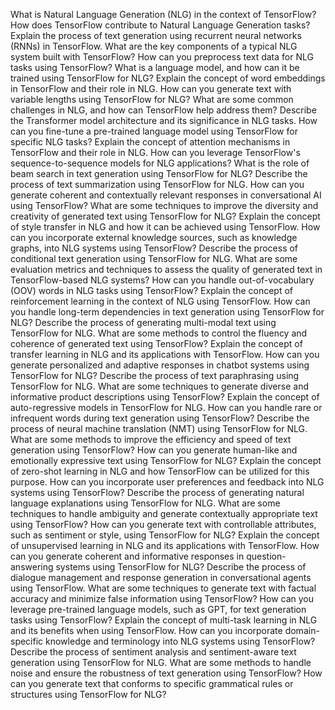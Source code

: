 What is Natural Language Generation (NLG) in the context of TensorFlow?
How does TensorFlow contribute to Natural Language Generation tasks?
Explain the process of text generation using recurrent neural networks (RNNs) in TensorFlow.
What are the key components of a typical NLG system built with TensorFlow?
How can you preprocess text data for NLG tasks using TensorFlow?
What is a language model, and how can it be trained using TensorFlow for NLG?
Explain the concept of word embeddings in TensorFlow and their role in NLG.
How can you generate text with variable lengths using TensorFlow for NLG?
What are some common challenges in NLG, and how can TensorFlow help address them?
Describe the Transformer model architecture and its significance in NLG tasks.
How can you fine-tune a pre-trained language model using TensorFlow for specific NLG tasks?
Explain the concept of attention mechanisms in TensorFlow and their role in NLG.
How can you leverage TensorFlow's sequence-to-sequence models for NLG applications?
What is the role of beam search in text generation using TensorFlow for NLG?
Describe the process of text summarization using TensorFlow for NLG.
How can you generate coherent and contextually relevant responses in conversational AI using TensorFlow?
What are some techniques to improve the diversity and creativity of generated text using TensorFlow for NLG?
Explain the concept of style transfer in NLG and how it can be achieved using TensorFlow.
How can you incorporate external knowledge sources, such as knowledge graphs, into NLG systems using TensorFlow?
Describe the process of conditional text generation using TensorFlow for NLG.
What are some evaluation metrics and techniques to assess the quality of generated text in TensorFlow-based NLG systems?
How can you handle out-of-vocabulary (OOV) words in NLG tasks using TensorFlow?
Explain the concept of reinforcement learning in the context of NLG using TensorFlow.
How can you handle long-term dependencies in text generation using TensorFlow for NLG?
Describe the process of generating multi-modal text using TensorFlow for NLG.
What are some methods to control the fluency and coherence of generated text using TensorFlow?
Explain the concept of transfer learning in NLG and its applications with TensorFlow.
How can you generate personalized and adaptive responses in chatbot systems using TensorFlow for NLG?
Describe the process of text paraphrasing using TensorFlow for NLG.
What are some techniques to generate diverse and informative product descriptions using TensorFlow?
Explain the concept of auto-regressive models in TensorFlow for NLG.
How can you handle rare or infrequent words during text generation using TensorFlow?
Describe the process of neural machine translation (NMT) using TensorFlow for NLG.
What are some methods to improve the efficiency and speed of text generation using TensorFlow?
How can you generate human-like and emotionally expressive text using TensorFlow for NLG?
Explain the concept of zero-shot learning in NLG and how TensorFlow can be utilized for this purpose.
How can you incorporate user preferences and feedback into NLG systems using TensorFlow?
Describe the process of generating natural language explanations using TensorFlow for NLG.
What are some techniques to handle ambiguity and generate contextually appropriate text using TensorFlow?
How can you generate text with controllable attributes, such as sentiment or style, using TensorFlow for NLG?
Explain the concept of unsupervised learning in NLG and its applications with TensorFlow.
How can you generate coherent and informative responses in question-answering systems using TensorFlow for NLG?
Describe the process of dialogue management and response generation in conversational agents using TensorFlow.
What are some techniques to generate text with factual accuracy and minimize false information using TensorFlow?
How can you leverage pre-trained language models, such as GPT, for text generation tasks using TensorFlow?
Explain the concept of multi-task learning in NLG and its benefits when using TensorFlow.
How can you incorporate domain-specific knowledge and terminology into NLG systems using TensorFlow?
Describe the process of sentiment analysis and sentiment-aware text generation using TensorFlow for NLG.
What are some methods to handle noise and ensure the robustness of text generation using TensorFlow?
How can you generate text that conforms to specific grammatical rules or structures using TensorFlow for NLG?